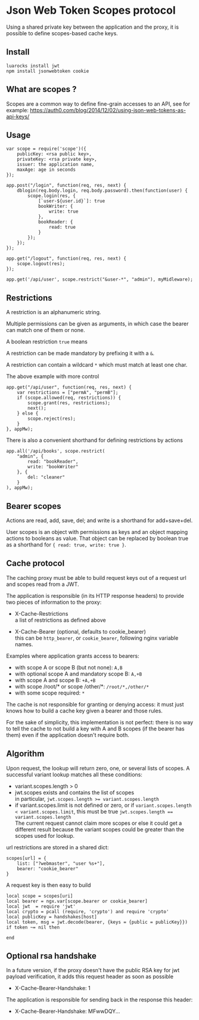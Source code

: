 Json Web Token Scopes protocol
==============================

Using a shared private key between the application and the proxy,
it is possible to define scopes-based cache keys.


Install
-------

```
luarocks install jwt
npm install jsonwebtoken cookie
```


What are scopes ?
-----------------

Scopes are a common way to define fine-grain accesses to an API, see
for example:
https://auth0.com/blog/2014/12/02/using-json-web-tokens-as-api-keys/


Usage
-----

```
var scope = require('scope')({
	publicKey: <rsa public key>,
	privateKey: <rsa private key>,
	issuer: the application name,
	maxAge: age in seconds
});

app.post("/login", function(req, res, next) {
	dblogin(req.body.login, req.body.password).then(function(user) {
		scope.login(res, {
			[`user-${user.id}`]: true
			bookWriter: {
				write: true
			},
			bookReader: {
				read: true
			}
		});
	});
});

app.get("/logout", function(req, res, next) {
	scope.logout(res);
});

app.get('/api/user', scope.restrict("&user-*", "admin"), myMidleware);
```

Restrictions
------------

A restriction is an alphanumeric string.

Multiple permissions can be given as arguments,
in which case the bearer can match one of them or none.

A boolean restriction `true` means 

A restriction can be made mandatory by prefixing it with a `&`.

A restriction can contain a wildcard `*` which must match at least one char.

The above example with more control
```
app.get("/api/user", function(req, res, next) {
	var restrictions = ["permA", "permB"];
	if (scope.allowed(req, restrictions)) {
		scope.grant(res, restrictions);
		next();
	} else {
		scope.reject(res);
	}
}, appMw);
```

There is also a convenient shorthand for defining restrictions by actions
```
app.all('/api/books', scope.restrict(
	"admin", {
		read: "bookReader",
		write: "bookWriter"
	}, {
		del: "cleaner"
	}
), appMw);
```


Bearer scopes
-------------

Actions are read, add, save, del; and write is a shorthand for add+save+del.

User scopes is an object with permissions as keys and an object mapping actions
to booleans as value.
That object can be replaced by boolean true as a shorthand for
`{ read: true, write: true }`.


Cache protocol
--------------

The caching proxy must be able to build request keys out of a request url
and scopes read from a JWT.

The application is responsible (in its HTTP response headers) to provide two
pieces of information to the proxy:

- X-Cache-Restrictions  
  a list of restrictions as defined above

- X-Cache-Bearer (optional, defaults to cookie_bearer)  
  this can be `http_bearer`, or `cookie_bearer`, following nginx variable names.

Examples where application grants access to bearers:
- with scope A or scope B (but not none): `A,B`
- with optional scope A and mandatory scope B: `A,+B`
- with scope A and scope B: `+A,+B`
- with scope /root/* or scope /other/*: `/root/*,/other/*`
- with some scope required: `*`


The cache is not responsible for granting or denying access: it must just knows
how to build a cache key given a bearer and those rules.

For the sake of simplicity, this implementation is not perfect: there is no way
to tell the cache to not build a key with A and B scopes (if the bearer has them)
even if the application doesn't require both.


Algorithm
---------


Upon request, the lookup will return zero, one, or several lists of scopes.
A successful variant lookup matches all these conditions:
- variant.scopes.length > 0
- jwt.scopes exists and contains the list of scopes  
  in particular, `jwt.scopes.length >= variant.scopes.length`
- if variant.scopes.limit is not defined or zero,
  or if `variant.scopes.length < variant.scopes.limit`,
  this must be true `jwt.scopes.length == variant.scopes.length`  
  The current request cannot claim more scopes or else it could get a different
  result because the variant scopes could be greater than the scopes used
  for lookup.

url restrictions are stored in a shared dict:
```
scopes[url] = {
	list: ["?webmaster", "user %s+"],
	bearer: "cookie_bearer"
}
```

A request key is then easy to build
```
local scope = scopes[uri]
local bearer = ngx.var[scope.bearer or cookie_bearer]
local jwt  = require 'jwt'
local crypto = pcall (require, 'crypto') and require 'crypto'
local publicKey = handshakes[host]
local token, msg = jwt.decode(bearer, {keys = {public = publicKey}})
if token ~= nil then
	
end

```


Optional rsa handshake
----------------------

In a future version, if the proxy doesn't have the public RSA key for jwt
payload verification, it adds this request header as soon as possible
- X-Cache-Bearer-Handshake: 1

The application is responsible for sending back in the response this header:
- X-Cache-Bearer-Handshake: MFwwDQY...

